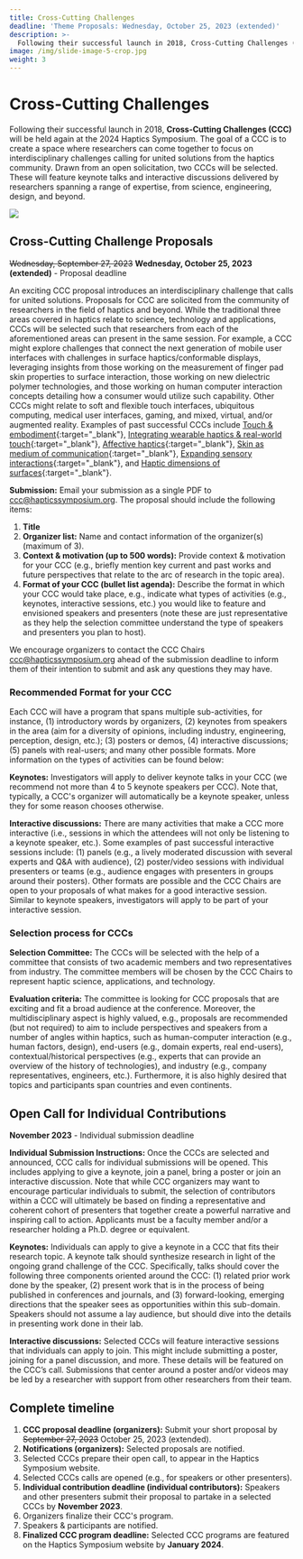 ```yaml
---
title: Cross-Cutting Challenges
deadline: 'Theme Proposals: Wednesday, October 25, 2023 (extended)'
description: >-
  Following their successful launch in 2018, Cross-Cutting Challenges (CCC) will be held again at the 2024 Haptics Symposium.
image: /img/slide-image-5-crop.jpg
weight: 3
---
```

# Cross-Cutting Challenges

Following their successful launch in 2018, **Cross-Cutting Challenges (CCC)** will be held again at the 2024 Haptics Symposium. The goal of a CCC is to create a space where researchers can come together to focus on interdisciplinary challenges calling for united solutions from the haptics community. Drawn from an open solicitation, two CCCs will be selected. These will feature keynote talks and interactive discussions delivered by researchers spanning a range of expertise, from science, engineering, design, and beyond.

![](/img/ccc-thumb.jpg)

## Cross-Cutting Challenge Proposals

~~Wednesday, September 27, 2023~~ **Wednesday, October 25, 2023 (extended)** - Proposal deadline

An exciting CCC proposal introduces an interdisciplinary challenge that calls for united solutions. Proposals for CCC are solicited from the community of researchers in the field of haptics and beyond. While the traditional three areas covered in haptics relate to science, technology and applications, CCCs will be selected such that researchers from each of the aforementioned areas can present in the same session. For example, a CCC might explore challenges that connect the next generation of mobile user interfaces with challenges in surface haptics/conformable displays, leveraging insights from those working on the measurement of finger pad skin properties to surface interaction, those working on new dielectric polymer technologies, and those working on human computer interaction concepts detailing how a consumer would utilize such capability. Other CCCs might relate to soft and flexible touch interfaces, ubiquitous computing, medical user interfaces, gaming, and mixed, virtual, and/or augmented reality. Examples of past successful CCCs include [Touch & embodiment](https://2022.hapticssymposium.org/program/ccc-theme1/){:target="_blank"}, [Integrating wearable haptics & real-world touch](https://2022.hapticssymposium.org/program/ccc-theme2/){:target="_blank"}, [Affective haptics](https://2020.hapticssymposium.org/program/ccc-theme-1-feeling/){:target="_blank"}, [Skin as medium of communication](https://2020.hapticssymposium.org/program/ccc-theme-2-communication/){:target="_blank"}, [Expanding sensory interactions](https://2018.hapticssymposium.org/ccc1){:target="_blank"}, and [Haptic dimensions of surfaces](http://2018.hapticssymposium.org/ccc2){:target="_blank"}.

**Submission:** Email your submission as a single PDF to ccc@hapticssymposium.org. The proposal should include the following items:
1. **Title**
1. **Organizer list:** Name and contact information of the organizer(s) (maximum of 3).
1. **Context & motivation (up to 500 words):** Provide context & motivation for your CCC (e.g., briefly mention key current and past works and future perspectives that relate to the arc of research in the topic area).
1. **Format of your CCC (bullet list agenda):** Describe the format in which your CCC would take place, e.g., indicate what types of activities (e.g., keynotes, interactive sessions, etc.) you would like to feature and envisioned speakers and presenters (note these are just representative as they help the selection committee understand the type of speakers and presenters you plan to host).

We encourage organizers to contact the CCC Chairs [ccc@hapticssymposium.org](mailto:ccc@hapticssymposium.org) ahead of the submission deadline to inform them of their intention to submit and ask any questions they may have.

### Recommended Format for your CCC

Each CCC will have a program that spans multiple sub-activities, for instance, (1) introductory words by organizers, (2) keynotes from speakers in the area (aim for a diversity of opinions, including industry, engineering, perception, design, etc.); (3) posters or demos, (4) interactive discussions; (5) panels with real-users; and many other possible formats. More information on the types of activities can be found below:

**Keynotes:** Investigators will apply to deliver keynote talks in your CCC (we recommend not more than 4 to 5 keynote speakers per CCC). Note that, typically, a CCC's organizer will automatically be a keynote speaker, unless they for some reason chooses otherwise.

**Interactive discussions:** There are many activities that make a CCC more interactive (i.e., sessions in which the attendees will not only be listening to a keynote speaker, etc.). Some examples of past successful interactive sessions include: (1) panels (e.g., a lively moderated discussion with several experts and Q&A with audience), (2) poster/video sessions with individual presenters or teams (e.g., audience engages with presenters in groups around their posters). Other formats are possible and the CCC Chairs are open to your proposals of what makes for a good interactive session. Similar to keynote speakers, investigators will apply to be part of your interactive session.

### Selection process for CCCs

**Selection Committee:** The CCCs will be selected with the help of a committee that consists of two academic members and two representatives from industry. The committee members will be chosen by the CCC Chairs to represent haptic science, applications, and technology.

**Evaluation criteria:** The committee is looking for CCC proposals that are exciting and fit a broad audience at the conference. Moreover, the multidisciplinary aspect is highly valued, e.g., proposals are recommended (but not required) to aim to include perspectives and speakers from a number of angles within haptics, such as human-computer interaction (e.g., human factors, design), end-users (e.g., domain experts, real end-users), contextual/historical perspectives (e.g., experts that can provide an overview of the history of technologies), and industry (e.g., company representatives, engineers, etc.). Furthermore, it is also highly desired that topics and participants span countries and even continents.

## Open Call for Individual Contributions

**November 2023** - Individual submission deadline

**Individual Submission Instructions:** Once the CCCs are selected and announced, CCC calls for individual submissions will be opened. This includes applying to give a keynote, join a panel, bring a poster or join an interactive discussion. Note that while CCC organizers may want to encourage particular individuals to submit, the selection of contributors within a CCC will ultimately be based on finding a representative and coherent cohort of presenters that together create a powerful narrative and inspiring call to action. Applicants must be a faculty member and/or a researcher holding a Ph.D. degree or equivalent.

**Keynotes:** Individuals can apply to give a keynote in a CCC that fits their research topic. A keynote talk should synthesize research in light of the ongoing grand challenge of the CCC. Specifically, talks should cover the following three components oriented around the CCC: (1) related prior work done by the speaker, (2) present work that is in the process of being published in conferences and journals, and (3) forward-looking, emerging directions that the speaker sees as opportunities within this sub-domain. Speakers should not assume a lay audience, but should dive into the details in presenting work done in their lab.

**Interactive discussions:** Selected CCCs will feature interactive sessions that individuals can apply to join. This might include submitting a poster, joining for a panel discussion, and more. These details will be featured on the CCC’s call. Submissions that center around a poster and/or videos may be led by a researcher with support from other researchers from their team.

## Complete timeline

1. **CCC proposal deadline (organizers):** Submit your short proposal by ~~September 27, 2023~~ October 25, 2023 (extended).
1. **Notifications (organizers):** Selected proposals are notified.
1. Selected CCCs prepare their open call, to appear in the Haptics Symposium website.
1. Selected CCCs calls are opened (e.g., for speakers or other presenters).
1. **Individual contribution deadline (individual contributors):** Speakers and other presenters submit their proposal to partake in a selected  CCCs by **November 2023**.
1. Organizers finalize their CCC's program.
1. Speakers & participants are notified.
1. **Finalized CCC program deadline:** Selected CCC programs are featured on the Haptics Symposium website by **January 2024**.